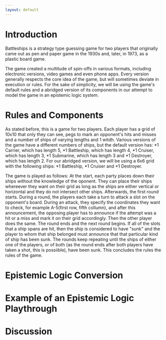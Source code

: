 ```yaml
---
layout: default
---
```


# Introduction

Battleships is a strategy type guessing game for two players that originally came out as pen and paper game in the 1930s and, later, in 1973, as a plastic board game.

The game created a multitude of spin-offs in various formats, including electronic versions, video games and even phone apps. Every version generally respects the core idea of the game, but will sometimes deviate in execution or rules. For the sake of simplicity, we will be using the game's default rules and a abridged version of its components in our attempt to model the game in an epistemic logic system.

# Rules and Components

As stated before, this is a game for two players. Each player has a grid of 10x10 that only they can see, pegs to mark an opponent's hits and misses and a number of ships of varying lengths and 1 witdh. Various versions of the game have a different numbers of ships, but the default version has: 
*1 Carrier, which has length 5, 
*1 Battleship, which has length 4, 
*1 Cruiser, which has length 3, 
*1 Submarine, which has length 3 and 
*1 Destroyer, which has length 2. 
For our abridged version, we will be using a 6x6 grid with the following ships:
*1 Battleship, 
*1 Cruiser and 
*1 Destroyer.

The game is played as follows: 
At the start, each party places down their ships without the knowledge of the oponent. They can place their ships whereever they want on their grid as long as the ships are either vertical or horizontal and they do not intersect other ships. Afterwards, the first round starts. During a round, the players each take a turn to attack a slot on the opponent's board. During an attack, they specify the coordinates they want to check, for example A-5(first row, fifth collumn), and after this announcement, the opposing player has to announce if the attempt was a hit or a miss and mark it on their grid accordingly. Then the other player does the same. The round ends and the next round begins. If all of the slots that a ship spans are hit, then the ship is considered to have "sunk" and the player to whom that ship belonged must announce that that particular kind of ship has been sunk. The rounds keep repeating until the ships of either one of the players, or of both (as the round ends after both players have taken a shot, this is possiible), have been sunk. This concludes the rules the rules of the game.

# Epistemic Logic Conversion

# Example of an Epistemic Logic Playthrough

# Discussion





